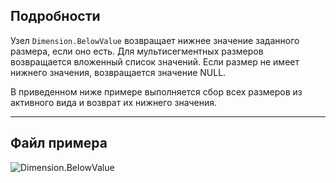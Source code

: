 ## Подробности
Узел `Dimension.BelowValue` возвращает нижнее значение заданного размера, если оно есть. Для мультисегментных размеров возвращается вложенный список значений. Если размер не имеет нижнего значения, возвращается значение NULL.

В приведенном ниже примере выполняется сбор всех размеров из активного вида и возврат их нижнего значения.
___
## Файл примера

![Dimension.BelowValue](./Revit.Elements.Dimension.BelowValue_img.jpg)
